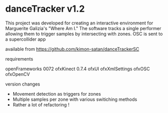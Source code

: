 danceTracker v1.2
=================

This project was developed for creating an interactive environment for Marguerite Galizia's "Where Am I."
The software tracks a single performer allowing them to trigger samples by intersecting with zones.
OSC is sent to a supercollider app


available from https://github.com/kimon-satan/danceTrackerSC


requirements 

openFrameworks 0072
ofxKinect 0.7.4
ofxUI
ofxXmlSettings
ofxOSC
ofxOpenCV


version changes

 - Movement detection as triggers for zones
 - Multiple samples per zone with various switiching methods
 - Rather a lot of refactoring ! 

